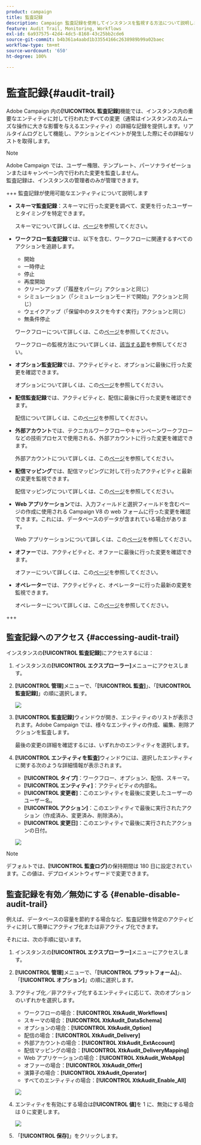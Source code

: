 ```yaml
---
product: campaign
title: 監査記録
description: Campaign 監査記録を使用してインスタンスを監視する方法について説明します
feature: Audit Trail, Monitoring, Workflows
exl-id: 6a937575-42d4-4dc5-8168-43c25bb2cde6
source-git-commit: b4b361a4aabd1b33554166c2638989b99a02baec
workflow-type: tm+mt
source-wordcount: '650'
ht-degree: 100%

---
```


# 監査記録{#audit-trail}

Adobe Campaign 内の&#x200B;**[!UICONTROL 監査記録]**&#x200B;機能では、インスタンス内の重要なエンティティに対して行われたすべての変更（通常はインスタンスのスムーズな操作に大きな影響を与えるエンティティ）の詳細な記録を提供します。リアルタイムログとして機能し、アクションとイベントが発生した際にその詳細なリストを取得します。

>[!NOTE]
>
>Adobe Campaign では、ユーザー権限、テンプレート、パーソナライゼーションまたはキャンペーン内で行われた変更を監査しません。\
>監査記録は、インスタンスの管理者のみが管理できます。

+++ 監査記録が使用可能なエンティティについて説明します

* **スキーマ監査記録**：スキーマに行った変更を調べて、変更を行ったユーザーとタイミングを特定できます。

  スキーマについて詳しくは、[ページ](../dev/schemas.md)を参照してください。

* **ワークフロー監査記録**&#x200B;では、以下を含む、ワークフローに関連するすべてのアクションを追跡します。

   * 開始
   * 一時停止
   * 停止
   * 再度開始
   * クリーンアップ（「履歴をパージ」アクションと同じ）
   * シミュレーション（「シミュレーションモードで開始」アクションと同じ）
   * ウェイクアップ（「保留中のタスクを今すぐ実行」アクションと同じ）
   * 無条件停止

  ワークフローについて詳しくは、この[ページ](../../automation/workflow/about-workflows.md)を参照してください。

  ワークフローの監視方法について詳しくは、[該当する節](../../automation/workflow/monitor-workflow-execution.md)を参照してください。

* **オプション監査記録**&#x200B;では、アクティビティと、オプションに最後に行った変更を確認できます。

  オプションについて詳しくは、この[ページ](https://experienceleague.adobe.com/ja/docs/campaign-classic/using/installing-campaign-classic/appendices/configuring-campaign-options)を参照してください。

* **配信監査記録**&#x200B;では、アクティビティと、配信に最後に行った変更を確認できます。

  配信について詳しくは、この[ページ](../start/create-message.md)を参照してください。

* **外部アカウント**&#x200B;では、テクニカルワークフローやキャンペーンワークフローなどの技術プロセスで使用される、外部アカウントに行った変更を確認できます。

  外部アカウントについて詳しくは、この[ページ](../config/external-accounts.md)を参照してください。

* **配信マッピング**&#x200B;では、配信マッピングに対して行ったアクティビティと最新の変更を監視できます。

  配信マッピングについて詳しくは、この[ページ](../audiences/target-mappings.md)を参照してください。

* **Web アプリケーション**&#x200B;では、入力フィールドと選択フィールドを含むページの作成に使用される Campaign V8 の web フォームに行った変更を確認できます。これには、データベースのデータが含まれている場合があります。

  Web アプリケーションについて詳しくは、この[ページ](../dev/webapps.md)を参照してください。

* **オファー**&#x200B;では、アクティビティと、オファーに最後に行った変更を確認できます。

  オファーについて詳しくは、この[ページ](../interaction/interaction.md)を参照してください。

* **オペレーター**&#x200B;では、アクティビティと、オペレーターに行った最新の変更を監視できます。

  オペレーターについて詳しくは、この[ページ](../interaction/interaction-operators.md)を参照してください。

+++

## 監査記録へのアクセス {#accessing-audit-trail}

インスタンスの&#x200B;**[!UICONTROL 監査記録]**&#x200B;にアクセスするには：

1. インスタンスの&#x200B;**[!UICONTROL エクスプローラー]**&#x200B;メニューにアクセスします。

1. **[!UICONTROL 管理]**&#x200B;メニューで、「**[!UICONTROL 監査]**」、「**[!UICONTROL 監査記録]**」の順に選択します。

   ![](assets/audit-trail-1.png)

1. **[!UICONTROL 監査記録]**&#x200B;ウィンドウが開き、エンティティのリストが表示されます。Adobe Campaign では、様々なエンティティの作成、編集、削除アクションを監査します。

   最後の変更の詳細を確認するには、いずれかのエンティティを選択します。

1. **[!UICONTROL エンティティを監査]**&#x200B;ウィンドウには、選択したエンティティに関する次のような詳細情報が表示されます。

   * **[!UICONTROL タイプ]**：ワークフロー、オプション、配信、スキーマ。
   * **[!UICONTROL エンティティ]**：アクティビティの内部名。
   * **[!UICONTROL 変更者]**：このエンティティを最後に変更したユーザーのユーザー名。
   * **[!UICONTROL アクション]**：このエンティティで最後に実行されたアクション（作成済み、変更済み、削除済み）。
   * **[!UICONTROL 変更日]**：このエンティティで最後に実行されたアクションの日付。

   ![](assets/audit-trail-2.png)

>[!NOTE]
>
>デフォルトでは、**[!UICONTROL 監査ログ]**&#x200B;の保持期間は 180 日に設定されています。この値は、デプロイメントウィザードで変更できます。

## 監査記録を有効／無効にする {#enable-disable-audit-trail}

例えば、データベースの容量を節約する場合など、監査記録を特定のアクティビティに対して簡単にアクティブ化または非アクティブ化できます。

それには、次の手順に従います。

1. インスタンスの&#x200B;**[!UICONTROL エクスプローラー]**&#x200B;メニューにアクセスします。

1. **[!UICONTROL 管理]**&#x200B;メニューで、「**[!UICONTROL プラットフォーム]**」、「**[!UICONTROL オプション]**」の順に選択します。

1. アクティブ化／非アクティブ化するエンティティに応じて、次のオプションのいずれかを選択します。

   * ワークフローの場合：**[!UICONTROL XtkAudit_Workflows]**
   * スキーマの場合：**[!UICONTROL XtkAudit_DataSchema]**
   * オプションの場合：**[!UICONTROL XtkAudit_Option]**
   * 配信の場合：**[!UICONTROL XtkAudit_Delivery]**
   * 外部アカウントの場合：**[!UICONTROL XtkAudit_ExtAccount]**
   * 配信マッピングの場合：**[!UICONTROL XtkAudit_DeliveryMapping]**
   * Web アプリケーションの場合：**[!UICONTROL XtkAudit_WebApp]**
   * オファーの場合：**[!UICONTROL XtkAudit_Offer]**
   * 演算子の場合：**[!UICONTROL XtkAudit_Operator]**
   * すべてのエンティティの場合：**[!UICONTROL XtkAudit_Enable_All]**

   ![](assets/audit-trail-3.png)

1. エンティティを有効にする場合は&#x200B;**[!UICONTROL 値]**&#x200B;を 1 に、無効にする場合は 0 に変更します。

   ![](assets/audit-trail-4.png)

1. 「**[!UICONTROL 保存]**」をクリックします。
